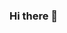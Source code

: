 ### Hi there 👋

<!--
**KarshaWendy/KarshaWendy** is a ✨ _special_ ✨ repository because its `README.md` (this file) appears on your GitHub profile.

Wendy here

    🌱 I’m a software developer.
    🔭 I’m currently working on various projects to help me grow more as a mobile developer.
    🌱 I’m currently learning Javascript.
    💬 Ask me about absolutely anything that can be questioned about. Let me learn from you as we try to maneveur this journey we call life.
    📫 How to reach me: karshawendy@gmail.com
    ⚡ Fun fact: I think learning never stops in life.

